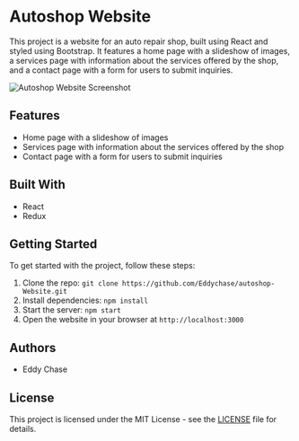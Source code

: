 # Autoshop Website

This project is a website for an auto repair shop, built using React and styled using Bootstrap. It features a home page with a slideshow of images, a services page with information about the services offered by the shop, and a contact page with a form for users to submit inquiries.

![Autoshop Website Screenshot](https://i.imgur.com/qxUuV7M.png)

## Features

- Home page with a slideshow of images
- Services page with information about the services offered by the shop
- Contact page with a form for users to submit inquiries

## Built With

- React
- Redux

## Getting Started

To get started with the project, follow these steps:

1. Clone the repo: `git clone https://github.com/Eddychase/autoshop-Website.git`
2. Install dependencies: `npm install`
3. Start the server: `npm start`
4. Open the website in your browser at `http://localhost:3000`

## Authors

- Eddy Chase

## License

This project is licensed under the MIT License - see the [LICENSE](LICENSE) file for details.
